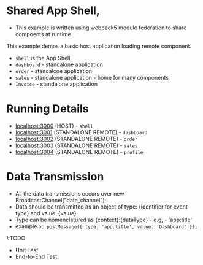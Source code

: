 # Shared App Shell, 
- This example is written using webpack5 module federation to share compoents at runtime

This example demos a basic host application loading remote component.

- `shell` is the App Shell
- `dashboard` - standalone application
- `order` - standalone application
- `sales` - standalone application - home for many components
- `Invoice` - standalone application

# Running Details

- [localhost:3000](http://localhost:3000/) (HOST) - `shell`
- [localhost:3001](http://localhost:3001/) (STANDALONE REMOTE) - `dashboard`
- [localhost:3002](http://localhost:3002/) (STANDALONE REMOTE) - `order`
- [localhost:3003](http://localhost:3003/) (STANDALONE REMOTE) - `sales`
- [localhost:3004](http://localhost:3004/) (STANDALONE REMOTE) - `profile`


# Data Transmission
- All the data transmissions occurs over   new BroadcastChannel("data_channel");
- Data should be transmitted as an object of type: {identifier for event type} and value: {value}
- Type can be nomenclatured as {context}:{dataType} - e.g, - 'app:title'
- example `bc.postMessage({
      type: 'app:title', value: 'Dashboard'
    });`

#TODO
- Unit Test
- End-to-End Test

